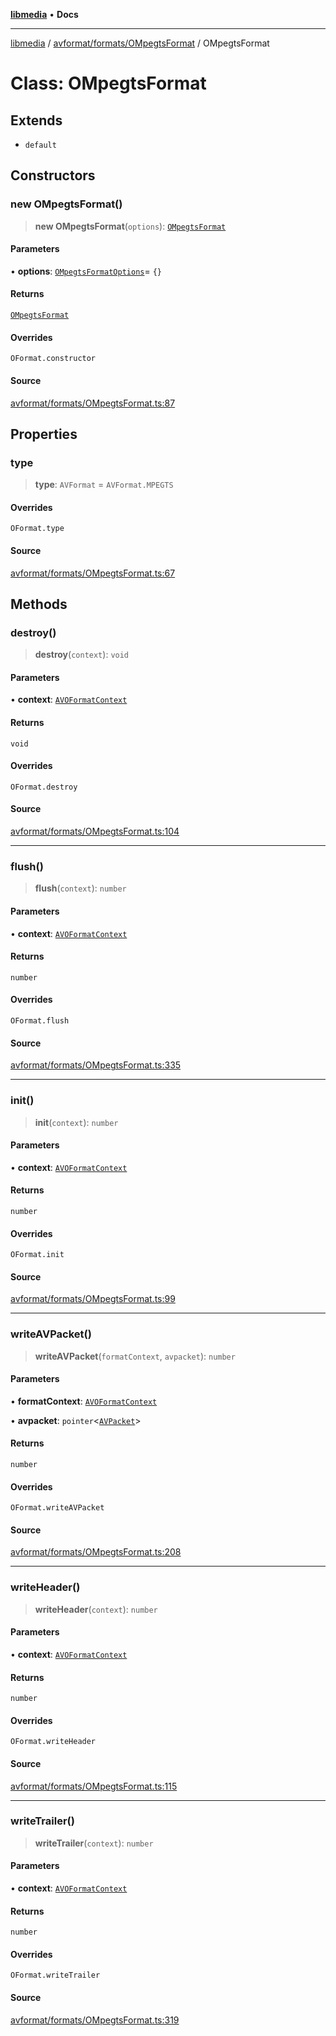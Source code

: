 [**libmedia**](../../../../README.md) • **Docs**

***

[libmedia](../../../../README.md) / [avformat/formats/OMpegtsFormat](../README.md) / OMpegtsFormat

# Class: OMpegtsFormat

## Extends

- `default`

## Constructors

### new OMpegtsFormat()

> **new OMpegtsFormat**(`options`): [`OMpegtsFormat`](OMpegtsFormat.md)

#### Parameters

• **options**: [`OMpegtsFormatOptions`](../interfaces/OMpegtsFormatOptions.md)= `{}`

#### Returns

[`OMpegtsFormat`](OMpegtsFormat.md)

#### Overrides

`OFormat.constructor`

#### Source

[avformat/formats/OMpegtsFormat.ts:87](https://github.com/zhaohappy/libmedia/blob/a88305ff5d10e91621f2d71d24c72fc85681b8f7/src/avformat/formats/OMpegtsFormat.ts#L87)

## Properties

### type

> **type**: `AVFormat` = `AVFormat.MPEGTS`

#### Overrides

`OFormat.type`

#### Source

[avformat/formats/OMpegtsFormat.ts:67](https://github.com/zhaohappy/libmedia/blob/a88305ff5d10e91621f2d71d24c72fc85681b8f7/src/avformat/formats/OMpegtsFormat.ts#L67)

## Methods

### destroy()

> **destroy**(`context`): `void`

#### Parameters

• **context**: [`AVOFormatContext`](../../../AVFormatContext/interfaces/AVOFormatContext.md)

#### Returns

`void`

#### Overrides

`OFormat.destroy`

#### Source

[avformat/formats/OMpegtsFormat.ts:104](https://github.com/zhaohappy/libmedia/blob/a88305ff5d10e91621f2d71d24c72fc85681b8f7/src/avformat/formats/OMpegtsFormat.ts#L104)

***

### flush()

> **flush**(`context`): `number`

#### Parameters

• **context**: [`AVOFormatContext`](../../../AVFormatContext/interfaces/AVOFormatContext.md)

#### Returns

`number`

#### Overrides

`OFormat.flush`

#### Source

[avformat/formats/OMpegtsFormat.ts:335](https://github.com/zhaohappy/libmedia/blob/a88305ff5d10e91621f2d71d24c72fc85681b8f7/src/avformat/formats/OMpegtsFormat.ts#L335)

***

### init()

> **init**(`context`): `number`

#### Parameters

• **context**: [`AVOFormatContext`](../../../AVFormatContext/interfaces/AVOFormatContext.md)

#### Returns

`number`

#### Overrides

`OFormat.init`

#### Source

[avformat/formats/OMpegtsFormat.ts:99](https://github.com/zhaohappy/libmedia/blob/a88305ff5d10e91621f2d71d24c72fc85681b8f7/src/avformat/formats/OMpegtsFormat.ts#L99)

***

### writeAVPacket()

> **writeAVPacket**(`formatContext`, `avpacket`): `number`

#### Parameters

• **formatContext**: [`AVOFormatContext`](../../../AVFormatContext/interfaces/AVOFormatContext.md)

• **avpacket**: `pointer`\<[`AVPacket`](../../../../avutil/struct/avpacket/classes/AVPacket.md)\>

#### Returns

`number`

#### Overrides

`OFormat.writeAVPacket`

#### Source

[avformat/formats/OMpegtsFormat.ts:208](https://github.com/zhaohappy/libmedia/blob/a88305ff5d10e91621f2d71d24c72fc85681b8f7/src/avformat/formats/OMpegtsFormat.ts#L208)

***

### writeHeader()

> **writeHeader**(`context`): `number`

#### Parameters

• **context**: [`AVOFormatContext`](../../../AVFormatContext/interfaces/AVOFormatContext.md)

#### Returns

`number`

#### Overrides

`OFormat.writeHeader`

#### Source

[avformat/formats/OMpegtsFormat.ts:115](https://github.com/zhaohappy/libmedia/blob/a88305ff5d10e91621f2d71d24c72fc85681b8f7/src/avformat/formats/OMpegtsFormat.ts#L115)

***

### writeTrailer()

> **writeTrailer**(`context`): `number`

#### Parameters

• **context**: [`AVOFormatContext`](../../../AVFormatContext/interfaces/AVOFormatContext.md)

#### Returns

`number`

#### Overrides

`OFormat.writeTrailer`

#### Source

[avformat/formats/OMpegtsFormat.ts:319](https://github.com/zhaohappy/libmedia/blob/a88305ff5d10e91621f2d71d24c72fc85681b8f7/src/avformat/formats/OMpegtsFormat.ts#L319)
